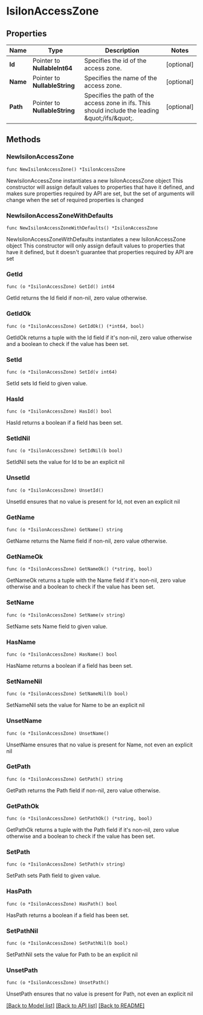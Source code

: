 # IsilonAccessZone

## Properties

Name | Type | Description | Notes
------------ | ------------- | ------------- | -------------
**Id** | Pointer to **NullableInt64** | Specifies the id of the access zone. | [optional] 
**Name** | Pointer to **NullableString** | Specifies the name of the access zone. | [optional] 
**Path** | Pointer to **NullableString** | Specifies the path of the access zone in ifs. This should include the leading \&quot;/ifs/\&quot;. | [optional] 

## Methods

### NewIsilonAccessZone

`func NewIsilonAccessZone() *IsilonAccessZone`

NewIsilonAccessZone instantiates a new IsilonAccessZone object
This constructor will assign default values to properties that have it defined,
and makes sure properties required by API are set, but the set of arguments
will change when the set of required properties is changed

### NewIsilonAccessZoneWithDefaults

`func NewIsilonAccessZoneWithDefaults() *IsilonAccessZone`

NewIsilonAccessZoneWithDefaults instantiates a new IsilonAccessZone object
This constructor will only assign default values to properties that have it defined,
but it doesn't guarantee that properties required by API are set

### GetId

`func (o *IsilonAccessZone) GetId() int64`

GetId returns the Id field if non-nil, zero value otherwise.

### GetIdOk

`func (o *IsilonAccessZone) GetIdOk() (*int64, bool)`

GetIdOk returns a tuple with the Id field if it's non-nil, zero value otherwise
and a boolean to check if the value has been set.

### SetId

`func (o *IsilonAccessZone) SetId(v int64)`

SetId sets Id field to given value.

### HasId

`func (o *IsilonAccessZone) HasId() bool`

HasId returns a boolean if a field has been set.

### SetIdNil

`func (o *IsilonAccessZone) SetIdNil(b bool)`

 SetIdNil sets the value for Id to be an explicit nil

### UnsetId
`func (o *IsilonAccessZone) UnsetId()`

UnsetId ensures that no value is present for Id, not even an explicit nil
### GetName

`func (o *IsilonAccessZone) GetName() string`

GetName returns the Name field if non-nil, zero value otherwise.

### GetNameOk

`func (o *IsilonAccessZone) GetNameOk() (*string, bool)`

GetNameOk returns a tuple with the Name field if it's non-nil, zero value otherwise
and a boolean to check if the value has been set.

### SetName

`func (o *IsilonAccessZone) SetName(v string)`

SetName sets Name field to given value.

### HasName

`func (o *IsilonAccessZone) HasName() bool`

HasName returns a boolean if a field has been set.

### SetNameNil

`func (o *IsilonAccessZone) SetNameNil(b bool)`

 SetNameNil sets the value for Name to be an explicit nil

### UnsetName
`func (o *IsilonAccessZone) UnsetName()`

UnsetName ensures that no value is present for Name, not even an explicit nil
### GetPath

`func (o *IsilonAccessZone) GetPath() string`

GetPath returns the Path field if non-nil, zero value otherwise.

### GetPathOk

`func (o *IsilonAccessZone) GetPathOk() (*string, bool)`

GetPathOk returns a tuple with the Path field if it's non-nil, zero value otherwise
and a boolean to check if the value has been set.

### SetPath

`func (o *IsilonAccessZone) SetPath(v string)`

SetPath sets Path field to given value.

### HasPath

`func (o *IsilonAccessZone) HasPath() bool`

HasPath returns a boolean if a field has been set.

### SetPathNil

`func (o *IsilonAccessZone) SetPathNil(b bool)`

 SetPathNil sets the value for Path to be an explicit nil

### UnsetPath
`func (o *IsilonAccessZone) UnsetPath()`

UnsetPath ensures that no value is present for Path, not even an explicit nil

[[Back to Model list]](../README.md#documentation-for-models) [[Back to API list]](../README.md#documentation-for-api-endpoints) [[Back to README]](../README.md)


